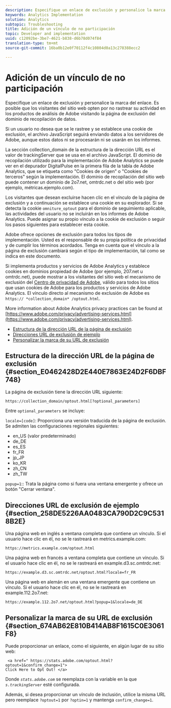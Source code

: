 ```yaml
---
description: Especifique un enlace de exclusión y personalice la marca del enlace. Es posible que los visitantes del sitio web opten por no rastrear su actividad en los productos de análisis de Adobe visitando la página de exclusión del dominio de recopilación de datos.
keywords: Analytics Implementation
solution: Analytics
subtopic: Troubleshooting
title: Adición de un vínculo de no participación
topic: Developer and implementation
uuid: c12092be-3be7-4621-b838-d6b78d074f84
translation-type: tm+mt
source-git-commit: 16ba0b12e0f70112f4c10804d0a13c278388ecc2

---
```



# Adición de un vínculo de no participación

Especifique un enlace de exclusión y personalice la marca del enlace. Es posible que los visitantes del sitio web opten por no rastrear su actividad en los productos de análisis de Adobe visitando la página de exclusión del dominio de recopilación de datos.

Si un usuario no desea que se le rastree y se establece una cookie de exclusión, el archivo JavaScript seguirá enviando datos a los servidores de Adobe, aunque estos datos ni se procesarán ni se usarán en los informes.

La sección collection_domain de la estructura de la dirección URL es el valor de trackingServer que se usa en el archivo JavaScript. El dominio de recopilación utilizado para la implementación de Adobe Analytics se puede ver en el depurador DigitalPulse en la primera fila de la tabla de Adobe Analytics, que se etiqueta como "Cookies de origen" o "Cookies de terceros" según la implementación. El dominio de recopilación del sitio web puede contener un dominio de 2o7.net, omtrdc.net o del sitio web (por ejemplo, métricas.ejemplo.com).

Los visitantes que desean excluirse hacen clic en el vínculo de la página de exclusión y a continuación se establece una cookie en su explorador. Si se detecta la cookie `omniture_optout` para el dominio de seguimiento aplicable, las actividades del usuario no se incluirán en los informes de Adobe Analytics. Puede asignar su propio vínculo a la cookie de exclusión o seguir los pasos siguientes para establecer esta cookie.

Adobe ofrece opciones de exclusión para todos los tipos de implementación. Usted es el responsable de su propia política de privacidad y de cumplir los términos acordados. Tenga en cuenta que el vínculo a la página de exclusión cambiará según el tipo de implementación, tal como se indica en este documento.

Si implementa productos y servicios de Adobe Analytics y establece cookies en dominios propiedad de Adobe (por ejemplo, 207.net u omtrdc.net), puede mostrar a los visitantes del sitio web el mecanismo de exclusión del [Centro de privacidad de Adobe](https://www.adobe.com/privacy/opt-out.html), válido para todos los sitios que usan cookies de Adobe para los productos y servicios de Adobe Analytics. El vínculo directo al mecanismo de exclusión de Adobe es `https:// *collection_domain* /optout.html`.

More information about Adobe Analytics privacy practices can be found at [https://www.adobe.com/privacy/advertising-services.html](https://www.adobe.com/privacy/advertising-services.html).

* [Estructura de la dirección URL de la página de exclusión](/help/implement/js-implementation/data-collection/opt-out-link.md#section_E0462428D2E440E7863E24D2F6DBF748)
* [Direcciones URL de exclusión de ejemplo](/help/implement/js-implementation/data-collection/opt-out-link.md#section_258DE5226AA0483CA790D2C9C5318B2E)
* [Personalizar la marca de su URL de exclusión](/help/implement/js-implementation/data-collection/opt-out-link.md#section_674AB62E810B414AB8F1615C0E3061F8)

## Estructura de la dirección URL de la página de exclusión {#section_E0462428D2E440E7863E24D2F6DBF748}

La página de exclusión tiene la dirección URL siguiente:

```
https://collection_domain/optout.html[?optional_parameters]
```

Entre `optional_parameters` se incluye:

`locale=[code]`: Proporciona una versión traducida de la página de exclusión. Se admiten las configuraciones regionales siguientes:

* en_US (valor predeterminado)
* de_DE
* es_ES
* fr_FR
* jp_JP
* ko_KR
* zh_CN
* zh_TW

`popup=1`:: Trata la página como si fuera una ventana emergente y ofrece un botón "Cerrar ventana".

## Direcciones URL de exclusión de ejemplo {#section_258DE5226AA0483CA790D2C9C5318B2E}

Una página web en inglés a ventana completa que contiene un vínculo. Si el usuario hace clic en él, no se le rastreará en metrics.example.com:

```
https://metrics.example.com/optout.html
```

Una página web en francés a ventana completa que contiene un vínculo. Si el usuario hace clic en él, no se le rastreará en example.d3.sc.omtrdc.net:

```
https://example.d3.sc.omtrdc.net/optout.html?locale=fr_FR
```

Una página web en alemán en una ventana emergente que contiene un vínculo. Si el usuario hace clic en él, no se le rastreará en example.112.2o7.net:

```
https://example.112.2o7.net/optout.html?popup=1&locale=de_DE
```

## Personalizar la marca de su URL de exclusión {#section_674AB62E810B414AB8F1615C0E3061F8}

Puede proporcionar un enlace, como el siguiente, en algún lugar de su sitio web:

```
 <a href=" https://stats.adobe.com/optout.html?optout=1&confirm_change=1">
Click Here to Opt Out! </a>
```

Donde *`stats.adobe.com`* se reemplaza con la variable en la que *`s.trackingServer`* esté configurada.

Además, si desea proporcionar un vínculo de inclusión, utilice la misma URL pero reemplace `?optout=1` por `?optin=1` y mantenga `confirm_change=1`.
